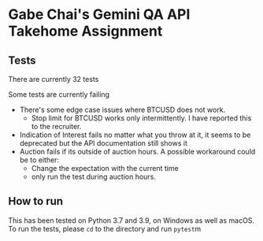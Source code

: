 # Gabe Chai's Gemini QA API Takehome Assignment

## Tests
There are currently 32 tests

Some tests are currently failing

* There's some edge case issues where BTCUSD does not work.
  * Stop limit for BTCUSD works only intermittently. I have reported this to the recruiter.
* Indication of Interest fails no matter what you throw at it, it seems to be deprecated but the API documentation still shows it
* Auction fails if its outside of auction hours. A possible workaround could be to either:
  * Change the expectation with the current time
  * only run the test during auction hours.

## How to run
This has been tested on Python 3.7 and 3.9, on Windows as well as macOS.
To run the tests, please `cd` to the directory and run `pytest`m
